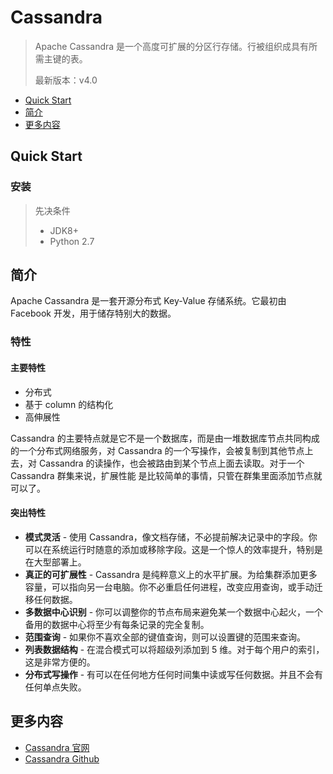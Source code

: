 # Cassandra

> Apache Cassandra 是一个高度可扩展的分区行存储。行被组织成具有所需主键的表。
>
> 最新版本：v4.0

<!-- TOC depthFrom:2 depthTo:2 -->

- [Quick Start](#quick-start)
- [简介](#简介)
- [更多内容](#更多内容)

<!-- /TOC -->

## Quick Start

### 安装

> 先决条件
>
> * JDK8+
> * Python 2.7

## 简介

Apache Cassandra 是一套开源分布式 Key-Value 存储系统。它最初由 Facebook 开发，用于储存特别大的数据。

### 特性

#### 主要特性

- 分布式
- 基于 column 的结构化
- 高伸展性

Cassandra 的主要特点就是它不是一个数据库，而是由一堆数据库节点共同构成的一个分布式网络服务，对 Cassandra 的一个写操作，会被复制到其他节点上去，对 Cassandra 的读操作，也会被路由到某个节点上面去读取。对于一个 Cassandra 群集来说，扩展性能 是比较简单的事情，只管在群集里面添加节点就可以了。

#### 突出特性

- **模式灵活** - 使用 Cassandra，像文档存储，不必提前解决记录中的字段。你可以在系统运行时随意的添加或移除字段。这是一个惊人的效率提升，特别是在大型部署上。
- **真正的可扩展性** - Cassandra 是纯粹意义上的水平扩展。为给集群添加更多容量，可以指向另一台电脑。你不必重启任何进程，改变应用查询，或手动迁移任何数据。
- **多数据中心识别** - 你可以调整你的节点布局来避免某一个数据中心起火，一个备用的数据中心将至少有每条记录的完全复制。
- **范围查询** - 如果你不喜欢全部的键值查询，则可以设置键的范围来查询。
- **列表数据结构** - 在混合模式可以将超级列添加到 5 维。对于每个用户的索引，这是非常方便的。
- **分布式写操作** - 有可以在任何地方任何时间集中读或写任何数据。并且不会有任何单点失败。

## 更多内容

- [Cassandra 官网](http://cassandra.apache.org)
- [Cassandra Github](https://github.com/apache/cassandra)

